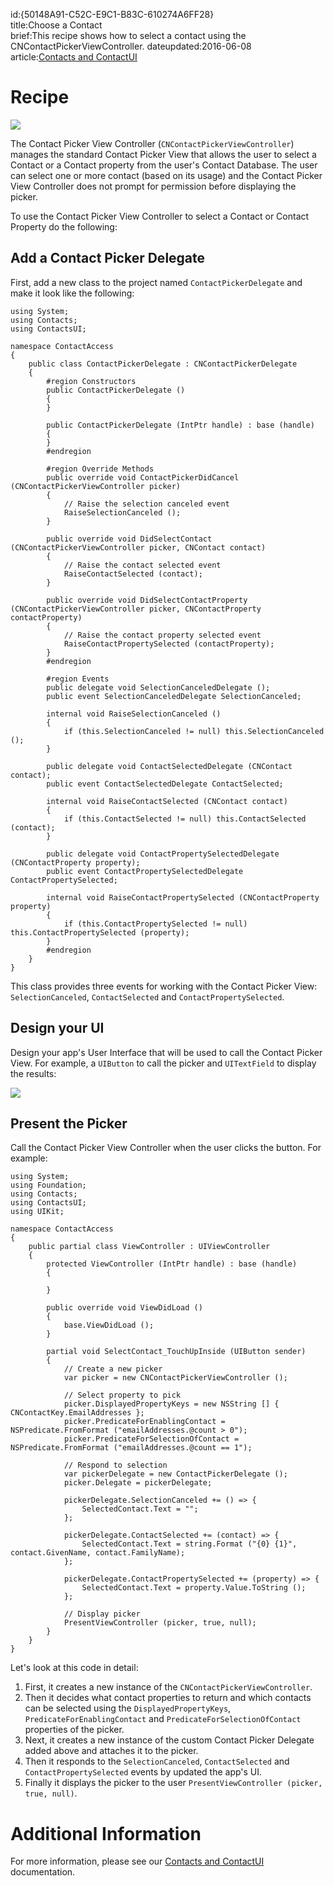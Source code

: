 id:{50148A91-C52C-E9C1-B83C-610274A6FF28}  
title:Choose a Contact  
brief:This recipe shows how to select a contact using the CNContactPickerViewController.
dateupdated:2016-06-08  
article:[Contacts and ContactUI](/guides/ios/platform_features/introduction_to_ios9/contacts/)  

<a name="Recipe" class="injected"></a>
# Recipe

 [ ![](Images/Choose01.png)](Images/Choose01.png) 
 
The Contact Picker View Controller (`CNContactPickerViewController`) manages the standard Contact Picker View that allows the user to select a Contact or a Contact property from the user's Contact Database. The user can select one or more contact (based on its usage) and the Contact Picker View Controller does not prompt for permission before displaying the picker. 

To use the Contact Picker View Controller to select a Contact or Contact Property do the following:

<a name="Add-a-Contact-Picker-Delegate" class="injected"></a>
## Add a Contact Picker Delegate

First, add a new class to the project named `ContactPickerDelegate` and make it look like the following:

```
using System;
using Contacts;
using ContactsUI;

namespace ContactAccess
{
	public class ContactPickerDelegate : CNContactPickerDelegate
	{
		#region Constructors
		public ContactPickerDelegate ()
		{
		}

		public ContactPickerDelegate (IntPtr handle) : base (handle)
		{
		}
		#endregion

		#region Override Methods
		public override void ContactPickerDidCancel (CNContactPickerViewController picker)
		{
			// Raise the selection canceled event
			RaiseSelectionCanceled ();
		}

		public override void DidSelectContact (CNContactPickerViewController picker, CNContact contact)
		{
			// Raise the contact selected event
			RaiseContactSelected (contact);
		}

		public override void DidSelectContactProperty (CNContactPickerViewController picker, CNContactProperty contactProperty)
		{
			// Raise the contact property selected event
			RaiseContactPropertySelected (contactProperty);
		}
		#endregion

		#region Events
		public delegate void SelectionCanceledDelegate ();
		public event SelectionCanceledDelegate SelectionCanceled;

		internal void RaiseSelectionCanceled ()
		{
			if (this.SelectionCanceled != null) this.SelectionCanceled ();
		}

		public delegate void ContactSelectedDelegate (CNContact contact);
		public event ContactSelectedDelegate ContactSelected;

		internal void RaiseContactSelected (CNContact contact)
		{
			if (this.ContactSelected != null) this.ContactSelected (contact);
		}

		public delegate void ContactPropertySelectedDelegate (CNContactProperty property);
		public event ContactPropertySelectedDelegate ContactPropertySelected;

		internal void RaiseContactPropertySelected (CNContactProperty property)
		{
			if (this.ContactPropertySelected != null) this.ContactPropertySelected (property);
		}
		#endregion
	}
}
```

This class provides three events for working with the Contact Picker View: `SelectionCanceled`, `ContactSelected` and `ContactPropertySelected`.

<a name="Design-your-UI" class="injected"></a>
## Design your UI

Design your app's User Interface that will be used to call the Contact Picker View. For example, a `UIButton` to call the picker and `UITextField` to display the results:

[ ![](Images/Choose02.png)](Images/Choose02.png)

<a name="Present-the-Picker" class="injected"></a>
## Present the Picker

Call the Contact Picker View Controller when the user clicks the button. For example:

```
using System;
using Foundation;
using Contacts;
using ContactsUI;
using UIKit;

namespace ContactAccess
{
	public partial class ViewController : UIViewController
	{
		protected ViewController (IntPtr handle) : base (handle)
		{
			
		}

		public override void ViewDidLoad ()
		{
			base.ViewDidLoad ();
		}

		partial void SelectContact_TouchUpInside (UIButton sender)
		{
			// Create a new picker
			var picker = new CNContactPickerViewController ();

			// Select property to pick
			picker.DisplayedPropertyKeys = new NSString [] { CNContactKey.EmailAddresses };
			picker.PredicateForEnablingContact = NSPredicate.FromFormat ("emailAddresses.@count > 0");
			picker.PredicateForSelectionOfContact = NSPredicate.FromFormat ("emailAddresses.@count == 1");

			// Respond to selection
			var pickerDelegate = new ContactPickerDelegate ();
			picker.Delegate = pickerDelegate;

			pickerDelegate.SelectionCanceled += () => {
				SelectedContact.Text = "";
			};

			pickerDelegate.ContactSelected += (contact) => {
				SelectedContact.Text = string.Format ("{0} {1}", contact.GivenName, contact.FamilyName);
			};

			pickerDelegate.ContactPropertySelected += (property) => {
				SelectedContact.Text = property.Value.ToString ();
			};

			// Display picker
			PresentViewController (picker, true, null);
		}
	}
}
```

Let's look at this code in detail:

1. First, it creates a new instance of the `CNContactPickerViewController`.
2. Then it decides what contact properties to return and which contacts can be selected using the `DisplayedPropertyKeys`, `PredicateForEnablingContact` and `PredicateForSelectionOfContact` properties of the picker.
3. Next, it creates a new instance of the custom Contact Picker Delegate added above and attaches it to the picker.
4. Then it responds to the `SelectionCanceled`, `ContactSelected` and `ContactPropertySelected` events by updated the app's UI.
5. Finally it displays the picker to the user `PresentViewController (picker, true, null)`.

<a name="Additional_Information" class="injected"></a>
# Additional Information

For more information, please see our [Contacts and ContactUI](/guides/ios/platform_features/introduction_to_ios9/contacts/) documentation.
